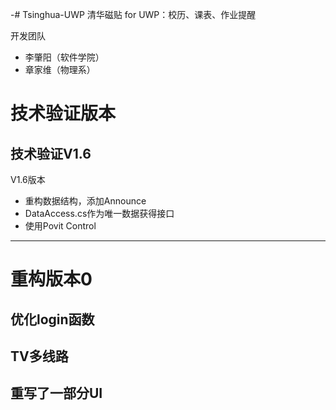 -# Tsinghua-UWP
清华磁贴 for UWP：校历、课表、作业提醒

开发团队
- 李肇阳（软件学院）
- 章家维（物理系）
# 技术验证版本
## 技术验证V1.6
V1.6版本
- 重构数据结构，添加Announce
- DataAccess.cs作为唯一数据获得接口 
- 使用Povit Control
---
# 重构版本0
## 优化login函数
## TV多线路
## 重写了一部分UI
